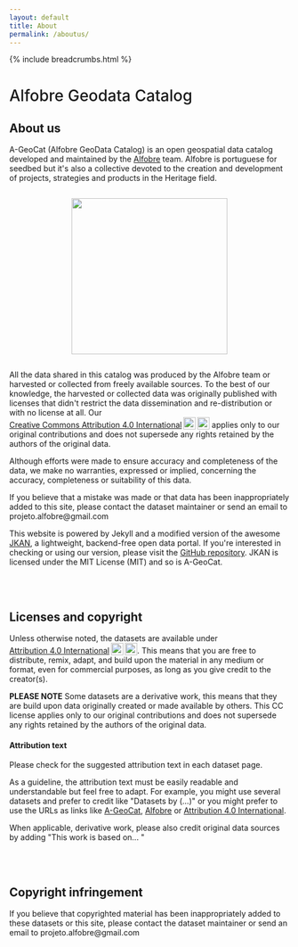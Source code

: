 ```yaml
---
layout: default
title: About
permalink: /aboutus/
---
```

{% include breadcrumbs.html %}

<div class="aboutus-cover container d-flex flex-row p-5 mb-4 rounded-3 justify-content-between">
  <div class="col-lg-6 justify-content-center">
    <h1 class="display-5 text-white" style="font-weight: 500;">Alfobre Geodata Catalog</h1>
    
  </div>
</div>

<div class="row">
  <div class="col-sm-12">

<h2 >About us</h2>
<p>A-GeoCat (Alfobre GeoData Catalog) is an open geospatial data catalog developed and maintained by the <a href="http://alfobre.com" target="_blank">Alfobre</a> team. Alfobre is portuguese for seedbed but it's also a collective devoted to the creation and development of projects, strategies and products in the Heritage field.</p>

<p style="text-align: center; margin-top: 2em; margin-bottom: 2em;"><img class="" style="width:20em" src="{{ site.baseurl }}/img/logo_alfobre.png"></p>

<p>All the data shared in this catalog was produced by the Alfobre team or harvested or collected from freely available sources. To the best of our knowledge, the harvested or collected data was originally published with licenses that didn't restrict the data dissemination and re-distribution or with no license at all. Our <a href="http://creativecommons.org/licenses/by/4.0/?ref=chooser-v1" target="_blank" rel="license noopener noreferrer" style="display:inline-block;">Creative Commons Attribution 4.0 International<img style="height:22px!important;margin-left:3px;vertical-align:text-bottom;" src="https://mirrors.creativecommons.org/presskit/icons/cc.svg?ref=chooser-v1"><img style="height:22px!important;margin-left:3px;vertical-align:text-bottom;" src="https://mirrors.creativecommons.org/presskit/icons/by.svg?ref=chooser-v1"></a> applies only to our original contributions and does not supersede any rights retained by the authors of the original data.</p>

<p>Although efforts were made to ensure accuracy and completeness of the data, we make no warranties, expressed or implied, concerning the accuracy, completeness or suitability of this data. 
</p>

<p>If you believe that a mistake was made or that data has been inappropriately added to this site, please contact the dataset maintainer or send an email to projeto.alfobre@gmail.com</p>

<p>This website is powered by Jekyll and a modified version of the awesome <a href="https://jkan.io/" target="_blank">JKAN</a>, a lightweight, backend-free open data portal. If you're interested in checking or using our version, please visit the <a href="https://github.com/projetoalfobre/a-geocat" target="_blank">GitHub repository</a>. JKAN is licensed under the MIT License (MIT) and so is A-GeoCat.</p>
 
<br /><br />

<h2 >Licenses and copyright</h2>
<p>Unless otherwise noted, the datasets are available under <a href="http://creativecommons.org/licenses/by/4.0/?ref=chooser-v1" target="_blank" rel="license noopener noreferrer" style="display:inline-block;">Attribution 4.0 International<img style="height:22px!important;margin-left:3px;vertical-align:text-bottom;" src="https://mirrors.creativecommons.org/presskit/icons/cc.svg?ref=chooser-v1"><img style="height:22px!important;margin-left:3px;vertical-align:text-bottom;" src="https://mirrors.creativecommons.org/presskit/icons/by.svg?ref=chooser-v1"></a>. This means that you are free to distribute, remix, adapt, and build upon the material in any medium or format, even for commercial purposes, as long as you give credit to the creator(s).</p>


<p><strong>PLEASE NOTE</strong> Some datasets are a derivative work, this means that they are build upon data originally created or made available by others. This CC license applies only to our original contributions and does not supersede any rights retained by the authors of the original data.</p>


<h4> Attribution text</h4>
<p>Please check for the suggested attribution text in each dataset page. </p>

<p>As a guideline, the attribution text must be easily readable and understandable but feel free to adapt. For example, you might use several datasets and prefer to credit like "Datasets by (...)" or you might prefer to use the URLs as links like <a href="https://projetoalfobre.github.io/a-geocat/" target="_blank">A-GeoCat</a>, <a href="https://www.alfobre.com" target="_blank">Alfobre</a> or <a href="http://creativecommons.org/licenses/by/4.0" target="_blank">Attribution 4.0 International</a>.</p>

<p>When applicable, derivative work, please also credit original data sources by adding "This work is based on... "</p>

<br /><br />
<h2 >Copyright infringement</h2>
<p>If you believe that copyrighted material has been inappropriately added to these datasets or this site, please contact the dataset maintainer or send an email to projeto.alfobre@gmail.com</p>

</div>


 </div>
